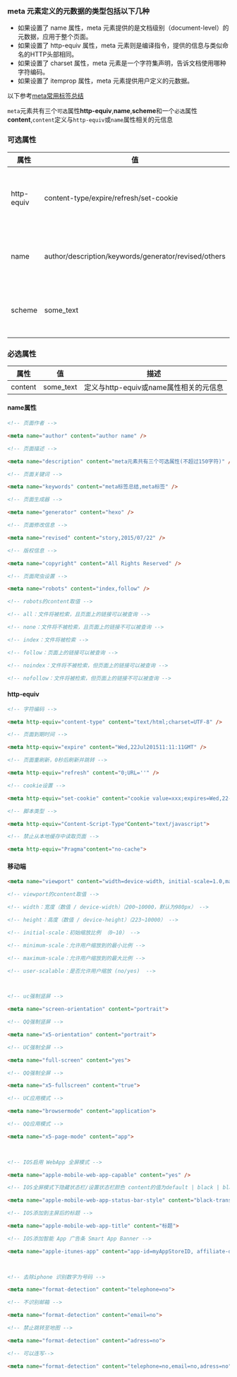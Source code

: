 ### meta 元素定义的元数据的类型包括以下几种
+ 如果设置了 name 属性，meta 元素提供的是文档级别（document-level）的元数据，应用于整个页面。
+ 如果设置了 http-equiv 属性，meta 元素则是编译指令，提供的信息与类似命名的HTTP头部相同。
+ 如果设置了 charset 属性，meta 元素是一个字符集声明，告诉文档使用哪种字符编码。
+ 如果设置了 itemprop 属性，meta 元素提供用户定义的元数据。
  
以下参考[meta常用标签总结](https://mp.weixin.qq.com/s/35XwhOW03njePN1SB3CxMQ)  

`meta`元素共有三个`可选`属性**http-equiv**,**name**,**scheme**和一个`必选`属性**content**,`content`定义与`http-equiv`或`name`属性相关的元信息
### 可选属性
属性|值|描述
---|---|----
http-equiv|content-type/expire/refresh/set-cookie|把content属性关联到HTTP头部
name|author/description/keywords/generator/revised/others|把content属性关联到一个名称
scheme|some_text|定义用于翻译content属性值的格式
### 必选属性
属性|值|描述
---|---|---
content|some_text|定义与http-equiv或name属性相关的元信息  
#### name属性
```html
<!-- 页面作者 -->

<meta name="author" content="author name" />

<!-- 页面描述 -->

<meta name="description" content="meta元素共有三个可选属性(不超过150字符)" />

<!-- 页面关键词 -->

<meta name="keywords" content="meta标签总结,meta标签" />

<!-- 页面生成器 -->

<meta name="generator" content="hexo" />

<!-- 页面修改信息 -->

<meta name="revised" content="story,2015/07/22" />

<!-- 版权信息 -->

<meta name="copyright" content="All Rights Reserved" />

<!-- 页面爬虫设置 -->

<meta name="robots" content="index,follow" />

<!-- robots的content取值 -->

<!-- all：文件将被检索，且页面上的链接可以被查询 -->

<!-- none：文件将不被检索，且页面上的链接不可以被查询 -->

<!-- index：文件将被检索 -->

<!-- follow：页面上的链接可以被查询 -->

<!-- noindex：文件将不被检索，但页面上的链接可以被查询 -->

<!-- nofollow：文件将被检索，但页面上的链接不可以被查询 -->
```
#### http-equiv
```html
<!-- 字符编码 -->

<meta http-equiv="content-type" content="text/html;charset=UTF-8" />

<!-- 页面到期时间 -->

<meta http-equiv="expire" content="Wed,22Jul201511:11:11GMT" />

<!-- 页面重刷新，0秒后刷新并跳转 -->

<meta http-equiv="refresh" content="0;URL=''" />

<!-- cookie设置 -->

<meta http-equiv="set-cookie" content="cookie value=xxx;expires=Wed,22-Jul-201511:11:11GMT；path=/" />

<!-- 脚本类型 -->

<meta http-equiv="Content-Script-Type"Content="text/javascript">

<!-- 禁止从本地缓存中读取页面 -->

<meta http-equiv="Pragma"content="no-cache"> 
```
#### 移动端
```html
<meta name="viewport" content="width=device-width, initial-scale=1.0,maximum-scale=1.0, user-scalable=no"/>

<!-- viewport的content取值 -->

<!-- width：宽度（数值 / device-width）（200~10000，默认为980px） -->

<!-- height：高度（数值 / device-height）（223~10000） -->

<!-- initial-scale：初始缩放比例 （0~10） -->

<!-- minimum-scale：允许用户缩放到的最小比例 -->

<!-- maximum-scale：允许用户缩放到的最大比例 -->

<!-- user-scalable：是否允许用户缩放 (no/yes)  -->

 

<!-- uc强制竖屏 -->

<meta name="screen-orientation" content="portrait">

<!-- QQ强制竖屏 -->

<meta name="x5-orientation" content="portrait">

<!-- UC强制全屏 -->

<meta name="full-screen" content="yes">

<!-- QQ强制全屏 -->

<meta name="x5-fullscreen" content="true">

<!-- UC应用模式 -->

<meta name="browsermode" content="application">

<!-- QQ应用模式 -->

<meta name="x5-page-mode" content="app">

 

<!-- IOS启用 WebApp 全屏模式 -->

<meta name="apple-mobile-web-app-capable" content="yes" />

<!-- IOS全屏模式下隐藏状态栏/设置状态栏颜色 content的值为default | black | black-translucent  -->

<meta name="apple-mobile-web-app-status-bar-style" content="black-translucent" />

<!-- IOS添加到主屏后的标题 -->

<meta name="apple-mobile-web-app-title" content="标题">

<!-- IOS添加智能 App 广告条 Smart App Banner -->

<meta name="apple-itunes-app" content="app-id=myAppStoreID, affiliate-data=myAffiliateData, app-argument=myURL">

 

<!-- 去除iphone 识别数字为号码 -->

<meta name="format-detection" content="telephone=no">

<!-- 不识别邮箱 -->

<meta name="format-detection" content="email=no">

<!-- 禁止跳转至地图 -->

<meta name="format-detection" content="adress=no">

<!-- 可以连写-->

<meta name="format-detection" content="telephone=no,email=no,adress=no">
```